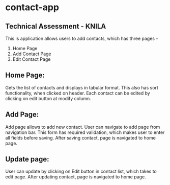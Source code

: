 # contact-app

## Technical Assessment - KNILA 

This is application allows users to add contacts, which has three pages -
   1. Home Page 
   2. Add Contact Page
   3. Edit Contact Page

## Home Page: 

Gets the list of contacts and displays in tabular format. This also has sort functionality, when clicked on header. Each contact can be edited by clicking on edit button at modify column. 

## Add Page: 

Add page allows to add new contact. User can navigate to add page from navigation bar. This form has required validation, which makes user to enter all fields before saving. After saving contact, page is navigated to home page.  

## Update page:

User can update by clicking on Edit button in contact list, which takes to edit page. After updating contact, page is navigated to home page. 

 
